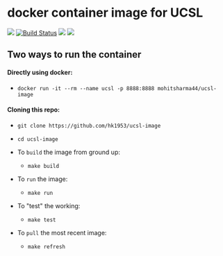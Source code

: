 # docker container image for UCSL
[![](https://images.microbadger.com/badges/version/mohitsharma44/ucsl-image.svg)](https://microbadger.com/images/mohitsharma44/ucsl-image)
[![Build Status](https://travis-ci.org/Mohitsharma44/ucsl-image.svg?branch=master)](https://travis-ci.org/Mohitsharma44/ucsl-image)
[![](https://images.microbadger.com/badges/image/mohitsharma44/ucsl-image.svg)](https://microbadger.com/images/mohitsharma44/ucsl-image "Get your own image badge on microbadger.com")
[![](https://img.shields.io/docker/build/mohitsharma44/ucsl-image.svg)](https://img.shields.io/docker/build/mohitsharma44/ucsl-image)

## Two ways to run the container
#### Directly using docker:
- `docker run -it --rm --name ucsl -p 8888:8888 mohitsharma44/ucsl-image`

#### Cloning this repo:
- `git clone https://github.com/hk1953/ucsl-image`
- `cd ucsl-image`

- To `build` the image from ground up:
  - `make build`

- To `run` the image:
  - `make run`

- To "test" the working:
  - `make test`

- To `pull` the most recent image:
  - `make refresh`
